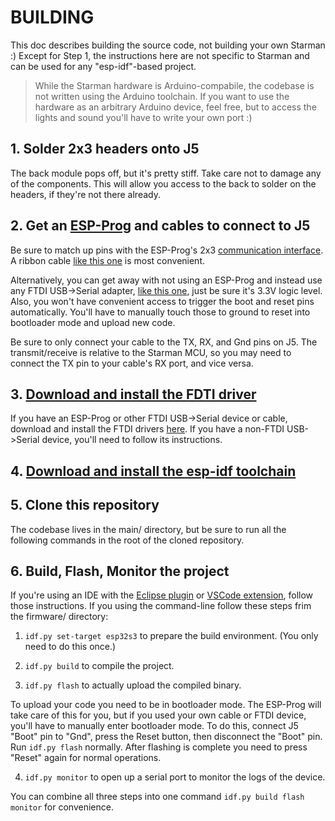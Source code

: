 # BUILDING

This doc describes building the source code, not building your own Starman :)
Except for Step 1, the instructions here are not specific to Starman and can be
used for any "esp-idf"-based project.

> While the Starman hardware is Arduino-compabile, the codebase is not written
> using the Arduino toolchain.  If you want to use the hardware as an arbitrary
> Arduino device, feel free, but to access the lights and sound you'll have to
> write your own port :)

## 1. Solder 2x3 headers onto J5

The back module pops off, but it's pretty stiff.  Take care not to damage any
of the components.  This will allow you access to the back to solder on the
headers, if they're not there already.

## 2. Get an [ESP-Prog](https://espressif-docs.readthedocs-hosted.com/projects/espressif-esp-iot-solution/en/latest/hw-reference/ESP-Prog_guide.html) and cables to connect to J5

Be sure to match up pins with the ESP-Prog's 2x3
[communication interface](https://espressif-docs.readthedocs-hosted.com/projects/espressif-esp-iot-solution/en/latest/hw-reference/ESP-Prog_guide.html#communication-interface).
A ribbon cable [like this one](https://www.amazon.ca/CablesOnline-12-inch-2-54mm-Pitch-Female-FR-0612/dp/B078LM31J9)
is most convenient.

Alternatively, you can get away with not using an ESP-Prog and instead use any
FTDI USB->Serial adapter, [like this one](https://www.sparkfun.com/products/9717),
just be sure it's 3.3V logic level.  Also, you won't have convenient access to
trigger the boot and reset pins automatically.  You'll have to manually touch
those to ground to reset into bootloader mode and upload new code.

Be sure to only connect your cable to the TX, RX, and Gnd pins on J5.  The
transmit/receive is relative to the Starman MCU, so you may need to
connect the TX pin to your cable's RX port, and vice versa.

## 3. [Download and install the FDTI driver](https://ftdichip.com/drivers/vcp-drivers/)

If you have an ESP-Prog or other FTDI USB->Serial device or cable, download
and install the FTDI drivers [here](https://ftdichip.com/drivers/vcp-drivers/).
If you have a non-FTDI USB->Serial device, you'll need to follow its instructions.

## 4. [Download and install the esp-idf toolchain](https://docs.espressif.com/projects/esp-idf/en/latest/esp32/get-started/index.html#installation)

## 5. Clone this repository

The codebase lives in the main/ directory, but be sure to run all the
following commands in the root of the cloned repository.

## 6. Build, Flash, Monitor the project

If you're using an IDE with the [Eclipse plugin](https://github.com/espressif/idf-eclipse-plugin/blob/master/README.md)
or [VSCode extension](https://github.com/espressif/vscode-esp-idf-extension/blob/master/docs/tutorial/install.md),
follow those instructions.  If you using the command-line follow these steps frim the firmware/ directory:

1. `idf.py set-target esp32s3` to prepare the build environment.  (You only need to do this once.)

2. `idf.py build` to compile the project.

3. `idf.py flash` to actually upload the compiled binary.

To upload your code you need to be in bootloader mode.  The ESP-Prog will
take care of this for you, but if you used your own cable or FTDI device,
you'll have to manually enter bootloader mode.  To do this, connect J5
"Boot" pin to "Gnd", press the Reset button, then disconnect the "Boot" pin.
Run `idf.py flash` normally.  After flashing is complete you need to press
"Reset" again for normal operations.

4. `idf.py monitor` to open up a serial port to monitor the logs of the device.

You can combine all three steps into one command `idf.py build flash monitor`
for convenience.
